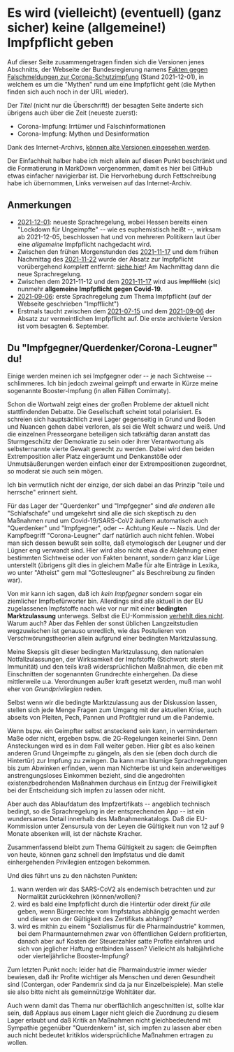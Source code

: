 # Es wird (vielleicht) (eventuell) (ganz sicher) keine (allgemeine!) Impfpflicht geben

Auf dieser Seite zusammengetragen finden sich die Versionen jenes Abschnitts, der Webseite der Bundesregierung namens [Fakten gegen Falschmeldungen zur Corona-Schutzimpfung](https://www.bundesregierung.de/breg-de/themen/corona-informationen-impfung/mythen-impfstoff-1831898) (Stand 2021-12-01), in welchem es um die "Mythen" rund um eine Impfpflicht geht (die Mythen finden sich auch noch in der URL wieder).

Der _Titel_ (nicht nur die Überschrift!) der besagten Seite änderte sich übrigens auch über die Zeit (neueste zuerst):

* Corona-Impfung: Irrtümer und Falschinformationen
* Corona-Impfung: Mythen und Desinformation

Dank des Internet-Archivs, [können alte Versionen eingesehen werden](https://web.archive.org/web/https://www.bundesregierung.de/breg-de/themen/corona-informationen-impfung/mythen-impfstoff-1831898).

Der Einfachheit halber habe ich mich allein auf diesen Punkt beschränkt und die Formatierung in MarkDown vorgenommen, damit es hier bei GitHub etwas einfacher navigierbar ist. Die Hervorhebung durch Fettschreibung habe ich übernommen, Links verweisen auf das Internet-Archiv.

## Anmerkungen

* [2021-12-01](2021-12-01.md): neueste Sprachregelung, wobei Hessen bereits einen "Lockdown für Ungeimpfte" -- wie es euphemistisch heißt --, wirksam ab 2021-12-05, beschlossen hat und von mehreren Politikern laut über eine _allgemeine_ Impfpflicht nachgedacht wird.
* Zwischen den frühen Morgenstunden des [2021-11-17](2021-11-17.md) und dem frühen Nachmittag des [2021-11-22](2021-11-22.md) wurde der Absatz zur Impfpflicht vorübergehend _komplett_ entfernt: [siehe hier](https://web.archive.org/web/20211122010813/https://www.bundesregierung.de/breg-de/themen/corona-informationen-impfung/mythen-impfstoff-1831898)! Am Nachmittag dann die neue Sprachregelung.
* Zwischen dem 2021-11-12 und dem [2021-11-17](2021-11-17.md) wird aus ~~Impfflicht~~ (sic) nunmehr **allgemeine Impfpflicht gegen Covid-19**.
* [2021-09-06](2021-09-06.md): erste Sprachregelung zum Thema Impfpflicht (auf der Webseite geschrieben "Impfflicht")
* Erstmals taucht zwischen dem [2021-07-15](https://web.archive.org/web/20210715222853/https://www.bundesregierung.de/breg-de/themen/corona-informationen-impfung/mythen-impfstoff-1831898) und dem [2021-09-06](2021-09-06.md) der Absatz zur vermeintlichen Impfpflicht auf. Die erste archivierte Version ist vom besagten 6. September.

## Du "Impfgegner/Querdenker/Corona-Leugner" du!

Einige werden meinen ich sei Impfgegner oder -- je nach Sichtweise -- schlimmeres. Ich bin jedoch zweimal geimpft und erwarte in Kürze meine sogenannte Booster-Impfung (in allen Fällen Comirnaty).

Schon die Wortwahl zeigt eines der großen Probleme der aktuell nicht stattfindenden Debatte. Die Gesellschaft scheint total polarisiert. Es schreien sich hauptsächlich zwei Lager gegenseitig in Grund und Boden und Nuancen gehen dabei verloren, als sei die Welt schwarz und weiß. Und die einzelnen Presseorgane beteiligen sich tatkräftig daran anstatt das Sturmgeschütz der Demokratie zu sein oder ihrer Verantwortung als selbsternannte vierte Gewalt gerecht zu werden. Dabei wird den beiden Extremposition aller Platz eingeräumt und Denkanstöße oder Unmutsäußerungen werden einfach einer der Extrempositionen zugeordnet, so moderat sie auch sein mögen.

Ich bin vermutlich nicht der einzige, der sich dabei an das Prinzip "teile und herrsche" erinnert sieht.

Für das Lager der "Querdenker" und "Impfgegner" sind _die anderen_ alle "Schlafschafe" und umgekehrt sind alle die sich skeptisch zu den Maßnahmen rund um Covid-19/SARS-CoV2 äußern automatisch auch "Querdenker" und "Impfgegner", oder -- Achtung Keule -- Nazis. Und der Kampfbegriff "Corona-Leugner" darf natürlich auch nicht fehlen. Wobei man sich dessen bewußt sein sollte, daß etymologisch der Leugner und der Lügner eng verwandt sind. Hier wird also nicht etwa die Ablehnung einer bestimmten Sichtweise oder von Fakten benannt, sondern ganz klar Lüge unterstellt (übrigens gilt dies in gleichem Maße für alte Einträge in Lexika, wo unter "Atheist" gern mal "Gottesleugner" als Beschreibung zu finden war).

Von mir kann ich sagen, daß ich _kein Impfgegner_ sondern sogar ein ziemlicher Impfbefürworter bin. Allerdings sind alle aktuell in der EU zugelassenen Impfstoffe nach wie vor nur mit einer **bedingten Marktzulassung** unterwegs. Selbst die EU-Kommission [verhehlt dies nicht](https://web.archive.org/web/*/https://ec.europa.eu/commission/presscorner/detail/de/qanda_20_2390). Warum auch? Aber das Fehlen der sonst üblichen Langzeitstudien wegzuwischen ist genauso unredlich, wie das Postulieren von Verschwörungstheorien allein aufgrund einer bedingten Marktzulassung.

Meine Skepsis gilt dieser bedingten Marktzulassung, den nationalen Notfallzulassungen, der Wirksamkeit der Impfstoffe (Stichwort: sterile Immunität) und den teils kraß widersprüchlichen Maßnahmen, die eben mit Einschnitten der sogenannten Grundrechte einhergehen. Da diese mittlerweile u.a. Verordnungen außer kraft gesetzt werden, muß man wohl eher von _Grundprivilegien_ reden.

Selbst wenn wir die bedingte Marktzulassung aus der Diskussion lassen, stellen sich jede Menge Fragen zum Umgang mit der aktuellen Krise, auch abseits von Pleiten, Pech, Pannen und Profitgier rund um die Pandemie.

Wenn bspw. ein Geimpfter selbst ansteckend sein kann, in vermindertem Maße oder nicht, ergeben bspw. die 2G-Regelungen keinerlei Sinn. Denn Ansteckungen wird es in dem Fall weiter geben. Hier gibt es also keinen anderen Grund Ungeimpfte zu gängeln, als den sie (eben doch durch die Hintertür) zur Impfung zu zwingen. Da kann man blumige Sprachregelungen bis zum Abwinken erfinden, wenn man Nichterbe ist und kein anderweitiges anstrengungsloses Einkommen bezieht, sind die angedrohten existenzbedrohenden Maßnahmen durchaus ein Entzug der Freiwilligkeit bei der Entscheidung sich impfen zu lassen oder nicht.

Aber auch das Ablaufdatum des Impfzertifikats -- angeblich technisch bedingt, so die Sprachregelung in der entsprechenden App -- ist ein wundersames Detail innerhalb des Maßnahmenkatalogs. Daß die EU-Kommission unter Zensursula von der Leyen die Gültigkeit nun von 12 auf 9 Monate absenken will, ist der nächste Kracher.

Zusammenfassend bleibt zum Thema Gültigkeit zu sagen: die Geimpften von heute, können ganz schnell den Impfstatus und die damit einhergehenden Privilegien entzogen bekommen.

Und dies führt uns zu den nächsten Punkten:

1. wann werden wir das SARS-CoV2 als endemisch betrachten und zur Normalität zurückkehren (können/wollen)?
2. wird es bald eine Impfpflicht durch die Hintertür oder direkt _für alle_ geben, wenn Bürgerrechte vom Impfstatus abhängig gemacht werden und dieser von der Gültigkeit des Zertifikats abhängt?
3. wird es mithin zu einem "Sozialismus für die Pharmaindustrie" kommen, bei dem Pharmaunternehmen zwar von öffentlichen Geldern profitierten, danach aber auf Kosten der Steuerzahler satte Profite einfahren und sich von jeglicher Haftung entbinden lassen? Vielleicht als halbjährliche oder vierteljährliche Booster-Impfung?

Zum letzten Punkt noch: leider hat die Pharmaindustrie immer wieder bewiesen, daß ihr Profite wichtiger als Menschen und deren Gesundheit sind (Contergan, oder Pandemrix sind da ja nur Einzelbeispiele). Man stelle sie also bitte nicht als gemeinnützige Wohltäter dar.

Auch wenn damit das Thema nur oberflächlich angeschnitten ist, sollte klar sein, daß Applaus aus einem Lager nicht gleich die Zuordnung zu diesem Lager erlaubt und daß Kritik an Maßnahmen nicht gleichbedeutend mit Sympathie gegenüber "Querdenkern" ist, sich impfen zu lassen aber eben auch nicht bedeutet kritiklos widersprüchliche Maßnahmen ertragen zu wollen.

